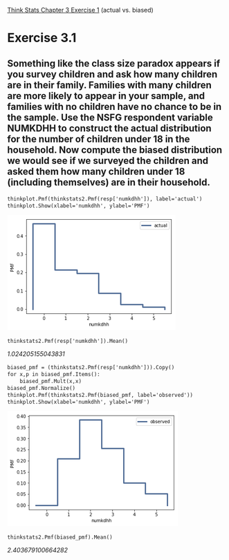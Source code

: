 [Think Stats Chapter 3 Exercise 1](http://greenteapress.com/thinkstats2/html/thinkstats2004.html#toc31) (actual vs. biased)

# Exercise 3.1
## Something like the class size paradox appears if you survey children and ask how many children are in their family. Families with many children are more likely to appear in your sample, and families with no children have no chance to be in the sample. Use the NSFG respondent variable NUMKDHH to construct the actual distribution for the number of children under 18 in the household. Now compute the biased distribution we would see if we surveyed the children and asked them how many children under 18 (including themselves) are in their household.


    thinkplot.Pmf(thinkstats2.Pmf(resp['numkdhh']), label='actual')
    thinkplot.Show(xlabel='numkdhh', ylabel='PMF')

![pmf](pmf.png)

    thinkstats2.Pmf(resp['numkdhh']).Mean()

*1.024205155043831*

    biased_pmf = (thinkstats2.Pmf(resp['numkdhh'])).Copy()
    for x,p in biased_pmf.Items():
        biased_pmf.Mult(x,x)
    biased_pmf.Normalize()
    thinkplot.Pmf(thinkstats2.Pmf(biased_pmf, label='observed'))
    thinkplot.Show(xlabel='numkdhh', ylabel='PMF')

![biased_pmf](biased_pmf.png)
 
    thinkstats2.Pmf(biased_pmf).Mean()
*2.403679100664282*
